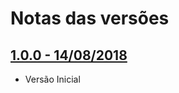 # Notas das versões

## [1.0.0 - 14/08/2018](https://github.com/vindi/vindi-magento2/releases/tag/1.0.0)
- Versão Inicial

